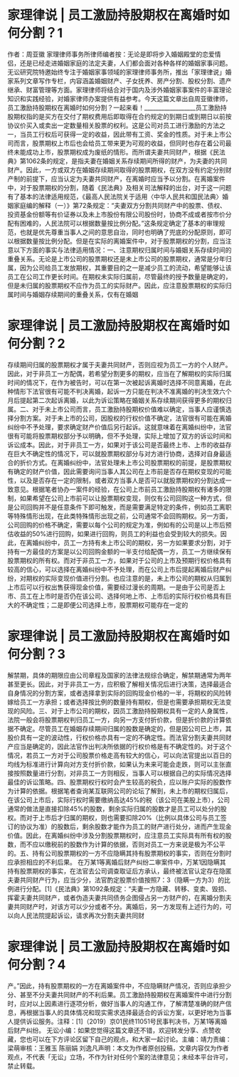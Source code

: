 # 家理律说 | 员工激励持股期权在离婚时如何分割？1

作者：周亚徽 家理律师事务所律师编者按：无论是即将步入婚姻殿堂的恋爱情侣，还是已经走进婚姻家庭的法定夫妻，人们都会面对各种各样的婚姻家事问题。无讼研究院特邀始终专注于婚姻家事领域的家理律师事务所，推出「家理律说」婚家系列文章写作专栏，内容涵盖婚姻财产、子女抚养、房产分割、股权分割、遗产继承、财富管理等方面。家理律师将结合对于国内及涉外婚姻家事案件的丰富理论知识和实践经验，对婚家律师办案提供有益参考。今天这篇文章出自周亚徽律师，员工激励持股期权在离婚时如何分割？一起来看！__________________员工激励持股期权指的是买方在交付了期权费用后即取得在合约规定的到期日或到期日以前按协议价买入或卖出一定数量相关股票的权利。这是公司对员工进行激励的方法之一，当员工行权后可获得一定的收益，因此带有工资、奖金的性质。对于未上市公司而言，股票期权上市后也会给员工带来更为可观的收益，但同时也存在着公司最终未能成功上市，股票期权成为废纸的情形。而所谓夫妻共同财产，根据《民法典》第1062条的规定，是指夫妻在婚姻关系存续期间所得的财产，为夫妻的共同财产。因此，一方或双方在婚姻存续期间取得的股票期权，在双方没有约定分别财产制的前提下，应当认定为夫妻共同财产，在离婚时应当予以分割。在离婚案件中，对于股票期权的分割，随着《民法典》及相关司法解释的出台，对于这一问题有了基本的法律适用规范，《最高人民法院关于适用〈中华人民共和国民法典〉婚姻家庭编的解释（一）》第72条规定：“夫妻双方分割共同财产中的股票、债权、投资基金份额等有价证券以及未上市股份有限公司股份时，协商不成或者按市价分配有困难的，人民法院可以根据数量按比例分配。”这条规定确定了基本的审理规范，也就是优先尊重当事人之间的意思自治，同时也明确了兜底的分配原则，即可以根据数量按比例分配。但是在实际的离婚案件中，对于股票期权的分割，应当注意以下方面的事实与法律适用情况：一、注意期权归属时间与婚姻关系存续时间的重叠关系。无论是上市公司的股票期权还是未上市公司的股票期权，通常是分年归属，因为公司给员工发放期权，其重要目的之一是减少员工的流动，希望能够让该员工在公司工作更长时间。在期权未实际归属前，尽管最终的授予数量是确定的，但是未归属的股票期权不应作为员工的实际财产。因此，应注意股票期权的实际归属时间与婚姻存续期间的重叠关系，仅有在婚姻

# 家理律说 | 员工激励持股期权在离婚时如何分割？2

存续期间归属的股票期权才属于夫妻共同财产，否则应视为员工一方的个人财产。因此，对于非员工一方配偶，若希望分割更多的期权，应当在了解期权的实际归属时间的情况下，在作为被告时，可以在第一次被起诉离婚时选择不同意离婚，在此种情形下法官很有可能不判决离婚，起诉一方只能在判决不准离婚的判决生效六个月后提起第二次起诉离婚，以此为诉讼策略在婚姻关系存续期间获得更多的期权归属。二、对于未上市公司而言，员工激励持股期权价值难以确定，当事人应谨慎选择分割方案。对于未上市的公司，因股权的行权价值不确定，法官很有可能在离婚纠纷中不予处理，要求确定财产价值后另行起诉。这就意味着在离婚纠纷中，法官很有可能将股票期权部分予以明确，但不予处理，实际上增加了双方的诉讼时间和诉讼成本。因此，对于非员工一方，如果对于该公司是否最终上市、上市的收益存在巨大不确定性的情况下，可以就股票期权部分与对方进行协商，选择对自身最适合的折价方式。在离婚纠纷中，法官处理未上市公司股票期权的前提，是股票期权有确定的财产价值，因此需要询问当事人其公司在上市前是否存在期权变现的可能性，以及是否存在一定的限制，或者双方当事人是否可以就股票期权的分割达成一致意见。根据笔者协办一案件的经验，在公司上市前员工激励持股期权有诸多的限制，如果希望在公司上市前可以让股票期权变现，则仅有公司回购这一种方式，但是公司回购并不是任意条件下即可触发，而是需要满足特定的条件，例如员工离职等特殊情形出现，在此类特殊情形出现之前，公司通常不会回购期权。另一方面，公司回购的价格不确定，需要以每个公司的规定为准，例如有的公司是以上市后预估收益的50%进行回购，如果进行回购，则员工的利益也会受到较大的损失。因此，在离婚纠纷中，员工一方持有未上市公司的期权，另一方如果要求分割，对于持有一方最佳的方案是以公司回购金额的一半支付给配偶一方，员工一方继续保有股票期权的所有权。而对于非员工一方，如果对于公司的上市及预期行权价格具有较高的信心，可以选择在离婚纠纷中不予处理，而在公司上市后提起离婚后财产纠纷，对期权的实际变现价值进行分割。也应注意的是，未上市公司的期权从归属到上市后可以行权出售获得现金价值，需要经过漫长的周期。一是由于公司是否上市、员工在上市时是否仍在该公司、选择何地上市、上市后的实际行权价格具有巨大的不确定性；二是即便公司选择上市，股票期权可能存在一定的

# 家理律说 | 员工激励持股期权在离婚时如何分割？3

解禁期，具体的期限应由公司章程及国家的法律法规综合确定，解禁期通常为两年甚至更长。因此，对于非员工一方，应积极了解相关情况后进行决策，选择最适合自身情况的分割方案，或者选择拿到实际的回购现金价格的一半，将期权的风险转嫁给员工一方承担；或者选择按比例的数量持有期权，但是也需要承担期权无法变现的风险。三、对于上市公司的期权，因员工激励持股期权具有一定的人身属性，法院一般会将股票期权判归员工一方，向另一方支付折价款，但是折价款的计算依据不确定。尽管员工在婚姻存续期间归属的股数是确定的，但是因公司已上市，其股价具有一定的波动性，行权价格亦具有一定的不确定性。而法官分割夫妻共同财产应当是确定的，因此法官作出判决所依据的行权价格是有不确定性的。对于这个情况，若员工一方对于公司股票价格走高有较大的信心，可以向法官提出以百日的均线为标准进行计算向对方支付折价款，如果认为未来可能会走跌，则可以主张直接按照数量进行分割，对非员工一方则相反，当事人可以根据自己的实际情况选择最佳的诉讼策略。四、股票期权行权时会产生较高的税负，应以账户实际的股数作为计算的依据。根据笔者查询某互联网公司的论坛了解到，未上市的期权归属后，在该公司上市后，实际行权时需要缴纳高达45%的税（该公司在美股上市），公司通常的做法是直接扣除45%的股数，剩余实际归属的股数才是员工可以处分的股权。而对于上市后才归属的期权，则也需要扣除20%（比例以具体公司与员工签订的协议为准）的股数后，剩余股数才能作为员工的财产进行处分，进而产生现金价值。因此，在离婚纠纷中涉及分割股票期权时，应注意员工实际具有所有权的股数，而不应以缴税前的股数作为计算的依据，否则对员工一方来说是极为不公平的。五、持有公司股票期权的一方不应隐瞒其持有股票期权的事实，否则在分割时应承担相应的不利后果。 在万某1等离婚后财产纠纷二审案件中，万某1因隐瞒其持有股票期权的事实，在法官去公司调查取证后方承认，最终被法官认定存在隐匿夫妻共同财产行为，应当少分，法官酌定股票价值按照7：3（隐瞒一方为3）的比例进行分配。[1]《民法典》第1092条规定：“夫妻一方隐藏、转移、变卖、毁损、挥霍夫妻共同财产，或者伪造夫妻共同债务企图侵占另一方财产的，在离婚分割夫妻共同财产时，对该方可以少分或者不分。离婚后，另一方发现有上述行为的，可以向人民法院提起诉讼，请求再次分割夫妻共同财

# 家理律说 | 员工激励持股期权在离婚时如何分割？4

产。”因此，持有股票期权的一方在离婚案件中，不应隐瞒财产情况，否则应承担少分、甚至不分夫妻共同财产的不利后果。员工激励持股期权在离婚案件中进行分割时，应对以上因素进行逐项分析，做好当事人的沟通工作，了解清楚准确的财产信息，再根据当事人的具体情况和现实需求选择最适合的诉讼方案，以更好地为当事人提供诉讼服务。注释：[1]（2019）京01民终11051号民事判决书，万某1等离婚后财产纠纷。  无讼小编：如果您觉得这篇文章还不错，欢迎转发分享、点赞收藏，您也可以在下方评论区留下自己的观点，和大家一起讨论。主编：靖力责编：梁萌审核：王雅玉 陈丽娟 刘逸凡声明：本文为作者原创投稿，文章内容仅为作者观点，不代表「无讼」立场，不作为针对任何个案的法律意见；未经本平台许可，禁止转载。

